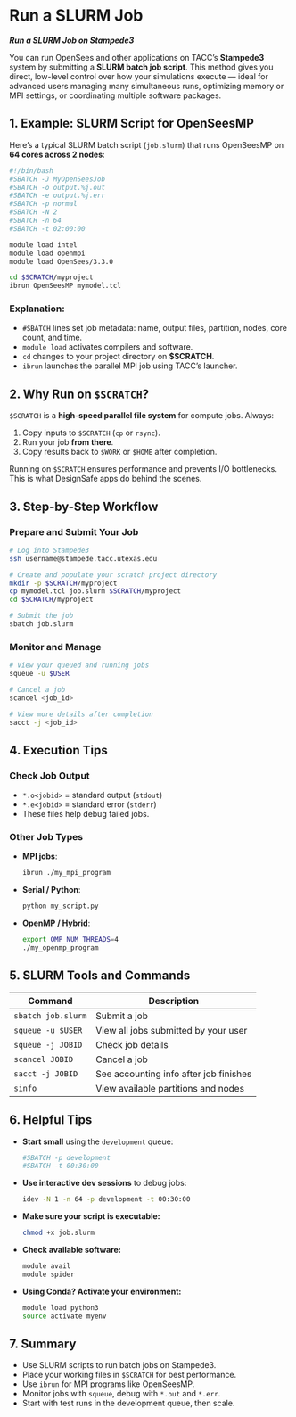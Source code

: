 # Run a SLURM Job
***Run a SLURM Job on Stampede3***

You can run OpenSees and other applications on TACC’s **Stampede3** system by submitting a **SLURM batch job script**. This method gives you direct, low-level control over how your simulations execute — ideal for advanced users managing many simultaneous runs, optimizing memory or MPI settings, or coordinating multiple software packages.

## 1. Example: SLURM Script for OpenSeesMP

Here’s a typical SLURM batch script (`job.slurm`) that runs OpenSeesMP on **64 cores across 2 nodes**:

```bash
#!/bin/bash
#SBATCH -J MyOpenSeesJob
#SBATCH -o output.%j.out
#SBATCH -e output.%j.err
#SBATCH -p normal
#SBATCH -N 2
#SBATCH -n 64
#SBATCH -t 02:00:00

module load intel
module load openmpi
module load OpenSees/3.3.0

cd $SCRATCH/myproject
ibrun OpenSeesMP mymodel.tcl
```

### Explanation:

* `#SBATCH` lines set job metadata: name, output files, partition, nodes, core count, and time.
* `module load` activates compilers and software.
* `cd` changes to your project directory on **\$SCRATCH**.
* `ibrun` launches the parallel MPI job using TACC’s launcher.

## 2. Why Run on `$SCRATCH`?

`$SCRATCH` is a **high-speed parallel file system** for compute jobs. Always:

1. Copy inputs to `$SCRATCH` (`cp` or `rsync`).
2. Run your job **from there**.
3. Copy results back to `$WORK` or `$HOME` after completion.

Running on `$SCRATCH` ensures performance and prevents I/O bottlenecks. This is what DesignSafe apps do behind the scenes.


## 3. Step-by-Step Workflow

###  Prepare and Submit Your Job

```bash
# Log into Stampede3
ssh username@stampede.tacc.utexas.edu

# Create and populate your scratch project directory
mkdir -p $SCRATCH/myproject
cp mymodel.tcl job.slurm $SCRATCH/myproject
cd $SCRATCH/myproject

# Submit the job
sbatch job.slurm
```

###  Monitor and Manage

```bash
# View your queued and running jobs
squeue -u $USER

# Cancel a job
scancel <job_id>

# View more details after completion
sacct -j <job_id>
```


## 4. Execution Tips

###  Check Job Output

* `*.o<jobid>` = standard output (`stdout`)
* `*.e<jobid>` = standard error (`stderr`)
* These files help debug failed jobs.

###  Other Job Types

* **MPI jobs**:

  ```bash
  ibrun ./my_mpi_program
  ```
* **Serial / Python**:

  ```bash
  python my_script.py
  ```
* **OpenMP / Hybrid**:

  ```bash
  export OMP_NUM_THREADS=4
  ./my_openmp_program
  ```


## 5. SLURM Tools and Commands

| Command            | Description                            |
| ------------------ | -------------------------------------- |
| `sbatch job.slurm` | Submit a job                           |
| `squeue -u $USER`  | View all jobs submitted by your user   |
| `squeue -j JOBID`  | Check job details                      |
| `scancel JOBID`    | Cancel a job                           |
| `sacct -j JOBID`   | See accounting info after job finishes |
| `sinfo`            | View available partitions and nodes    |



## 6. Helpful Tips

* **Start small** using the `development` queue:

  ```bash
  #SBATCH -p development
  #SBATCH -t 00:30:00
  ```

* **Use interactive dev sessions** to debug jobs:

  ```bash
  idev -N 1 -n 64 -p development -t 00:30:00
  ```

* **Make sure your script is executable:**

  ```bash
  chmod +x job.slurm
  ```

* **Check available software:**

  ```bash
  module avail
  module spider
  ```

* **Using Conda? Activate your environment:**

  ```bash
  module load python3
  source activate myenv
  ```



## 7. Summary

* Use SLURM scripts to run batch jobs on Stampede3.
* Place your working files in `$SCRATCH` for best performance.
* Use `ibrun` for MPI programs like OpenSeesMP.
* Monitor jobs with `squeue`, debug with `*.out` and `*.err`.
* Start with test runs in the development queue, then scale.


